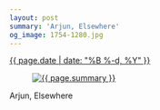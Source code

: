 ```yaml
---
layout: post
summary: 'Arjun, Elsewhere'
og_image: 1754-1280.jpg
---
```


<div class="post">
 <time>
  <a href="/1754">
   {{ page.date | date: "%B %-d, %Y" }}
  </a>
 </time>
 <a href="/1754">
  <figure data-taken="3/4/2023">
   <img alt="{{ page.summary }}" sizes="(min-width: 700px) 50vw, calc(100vw - 2rem)" src="{{ site.assets_url }}/1754-640.jpg" srcset="{{ site.assets_url }}/1754-320.jpg 320w, {{ site.assets_url }}/1754-640.jpg 640w, {{ site.assets_url }}/1754-960.jpg 960w, {{ site.assets_url }}/1754-1280.jpg 1280w"/>
  </figure>
 </a>
 <span>
  Arjun, Elsewhere
 </span>
</div>
